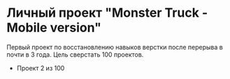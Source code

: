 # Личный проект "Monster Truck - Mobile version"

Первый проект по восстановлению навыков верстки после перерыва в почти в 3 года.
Цель сверстать 100 проектов.

* Проект 2 из 100
